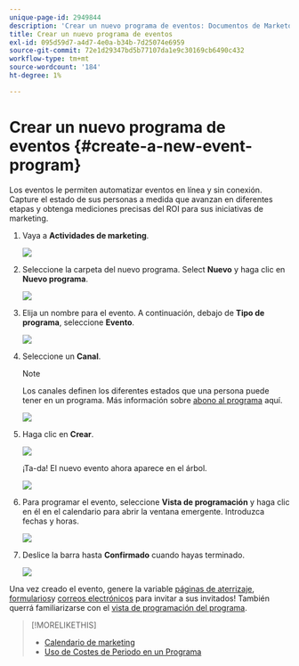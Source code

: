 ```yaml
---
unique-page-id: 2949844
description: 'Crear un nuevo programa de eventos: Documentos de Marketo: Documentación del producto'
title: Crear un nuevo programa de eventos
exl-id: 095d59d7-a4d7-4e0a-b34b-7d25074e6959
source-git-commit: 72e1d29347bd5b77107da1e9c30169cb6490c432
workflow-type: tm+mt
source-wordcount: '184'
ht-degree: 1%

---
```


# Crear un nuevo programa de eventos {#create-a-new-event-program}

Los eventos le permiten automatizar eventos en línea y sin conexión. Capture el estado de sus personas a medida que avanzan en diferentes etapas y obtenga mediciones precisas del ROI para sus iniciativas de marketing.

1. Vaya a **Actividades de marketing**.

   ![](assets/ma.png)

1. Seleccione la carpeta del nuevo programa. Select **Nuevo** y haga clic en **Nuevo programa**.

   ![](assets/image2015-2-26-14-3a24-3a30.png)

1. Elija un nombre para el evento. A continuación, debajo de **Tipo de programa**, seleccione **Evento**.

   ![](assets/image2015-2-26-14-3a26-3a6.png)

1. Seleccione un **Canal**.

   >[!NOTE]
   >
   >Los canales definen los diferentes estados que una persona puede tener en un programa. Más información sobre [abono al programa](/help/marketo/product-docs/core-marketo-concepts/programs/creating-programs/understanding-program-membership.md) aquí.

   ![](assets/image2015-2-26-14-3a29-3a3.png)

1. Haga clic en **Crear**.

   ![](assets/image2015-2-26-14-3a33-3a17.png)

   ¡Ta-da! El nuevo evento ahora aparece en el árbol.

   ![](assets/image2015-2-26-14-3a34-3a33.png)

1. Para programar el evento, seleccione **Vista de programación** y haga clic en él en el calendario para abrir la ventana emergente. Introduzca fechas y horas.

   ![](assets/image2016-3-25-14-3a17-3a33.png)

1. Deslice la barra hasta **Confirmado** cuando hayas terminado.

   ![](assets/image2016-3-25-14-3a18-3a13.png)

Una vez creado el evento, genere la variable [páginas de aterrizaje](/help/marketo/product-docs/demand-generation/landing-pages/free-form-landing-pages/create-a-free-form-landing-page.md), [formularios](/help/marketo/product-docs/demand-generation/forms/creating-a-form/create-a-form.md)y [correos electrónicos](/help/marketo/product-docs/email-marketing/email-programs/creating-an-email-program/create-an-email-program.md) para invitar a sus invitados! También querrá familiarizarse con el [vista de programación del programa](https://docs.marketo.com/display/docs/program+schedule+view).

>[!MORELIKETHIS]
>
>* [Calendario de marketing](/help/marketo/product-docs/core-marketo-concepts/marketing-calendar/understanding-the-calendar/navigating-the-marketing-calendar.md)
>* [Uso de Costes de Periodo en un Programa](/help/marketo/product-docs/core-marketo-concepts/programs/working-with-programs/using-period-costs-in-a-program.md)

